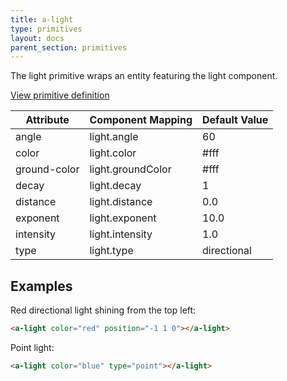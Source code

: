 ```yaml
---
title: a-light
type: primitives
layout: docs
parent_section: primitives
---
```


The light primitive wraps an entity featuring the light component.

[View primitive definition](https://github.com/aframevr/aframe/blob/master/elements/templates/a-light.html)

| Attribute    | Component Mapping | Default Value |
| ---------    | ----------------- | ------------- |
| angle        | light.angle       | 60            |
| color        | light.color       | #fff          |
| ground-color | light.groundColor | #fff          |
| decay        | light.decay       | 1             |
| distance     | light.distance    | 0.0           |
| exponent     | light.exponent    | 10.0          |
| intensity    | light.intensity   | 1.0           |
| type         | light.type        | directional   |

## Examples

Red directional light shining from the top left:

```html
<a-light color="red" position="-1 1 0"></a-light>
```

Point light:

```html
<a-light color="blue" type="point"></a-light>
```
